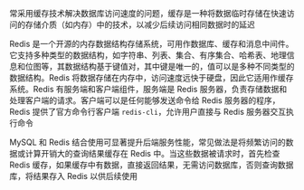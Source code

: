 常采用缓存技术解决数据库访问速度的问题，缓存是一种将数据临时存储在快速访问的存储介质（如内存）中的技术，以减少后续访问相同数据时的延迟

Redis 是一个开源的内存数据结构存储系统，可用作数据库、缓存和消息中间件。它支持多种类型的数据结构，如字符串、列表、集合、有序集合、哈希表、地理信息和位图等，其数据结构基于键值对，其中键是唯一的，值可以是多种不同类型的数据结构。Redis 将数据存储在内存中，访问速度远快于硬盘，因此它适用作缓存系统。Redis 有服务端和客户端组件，服务端是 Redis 服务器，负责存储数据和处理客户端的请求。客户端可以是任何能够发送命令给 Redis 服务器的程序，Redis 提供了官方命令行客户端 `redis-cli`，允许用户直接与 Redis 服务器交互执行命令

MySQL 和 Redis 结合使用可显著提升后端服务性能，常见做法是将频繁访问的数据或计算开销大的查询结果缓存在 Redis 中。当这些数据被请求时，首先检查 Redis 缓存，如果缓存中有数据，直接返回结果，无需访问数据库，否则查询数据库，将结果存入 Redis 以供后续使用
